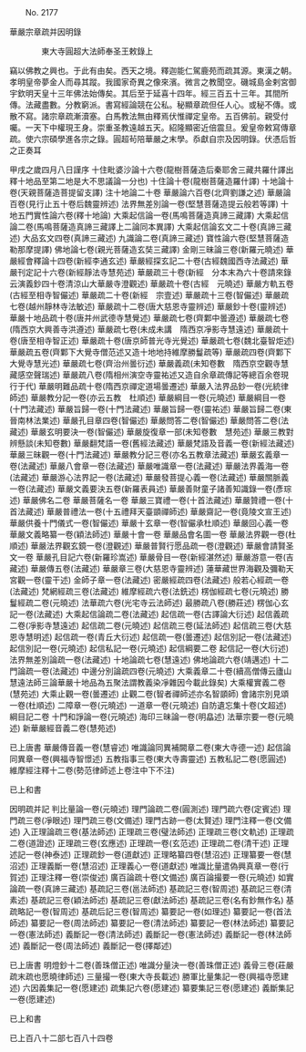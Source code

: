 ﻿　　No. 2177

華嚴宗章疏并因明錄

　　　　東大寺圓超大法師奉圣王敕錄上


竊以佛教之興也。于此有由矣。西天之境。釋迦能仁駕鹿苑而疏其源。東漢之朝。孝明皇帝夢金人而尋其蹤。我國家奇異之像來濱。微言之教聞空。磯城島金剌宮御宇欽明天皇十三年佛法始傳矣。其后至于延喜十四年。經三百五十三年。其間所傳。法藏盡數。分教窮派。書寫經論競在公私。秘顯章疏但任人心。或秘不傳。或散不寫。諸宗章疏漸瀆塞。白馬教法無由釋焉伏惟禪定皇帝。五百佛前。親受付囑。一天下中權現王身。崇重圣教遠越五天。紹隆顯密近倍震旦。爰皇帝敕寫傳章疏。使六宗碩學進各宗之錄。圓超茍陪華嚴之末學。忝獻自宗及因明錄。伏憑后哲之正奏耳

甲戌之歲四月八日謹序    十住毗婆沙論十六卷(龍樹菩薩造后秦耶舍三藏共羅什譯出釋十地品至第二地是大不思議論一分也)  十住論十卷(龍樹菩薩造羅什譯)  十地論十卷(天親菩薩造菩提留支譯)  注十地論二十卷  華嚴論六百卷(北齊劉謙之述)  華嚴論百卷(見行止五十卷后魏靈辨述)  法界無差別論一卷(堅慧菩薩造提云般若等譯)  十地五門實性論六卷(釋十地論)  大乘起信論一卷(馬鳴菩薩造真諦三藏譯)  大乘起信論二卷(馬鳴菩薩造真諦三藏譯上二論同本異譯)  大乘起信論玄文二十卷(真諦三藏述)  大品玄文四卷(真諦三藏述)  九識論二卷(真諦三藏述)  寶性論六卷(堅慧菩薩造勒那摩提譯)  佛地論七卷(親光菩薩造玄奘三藏譯)  金剛三昧論三卷(新羅元曉述)  華嚴經會釋論十四卷(新經李通玄述)  華嚴經探玄記二十卷(古經魏國西寺法藏述)  華嚴刊定記十六卷(新經靜法寺慧苑述)  華嚴疏三十卷(新經　分本末為六十卷請來錄云演義鈔四十卷清涼山大華嚴寺澄觀述)  華嚴疏十卷(古經　元曉述)  華嚴方軌五卷(古經至相寺智儼述)  華嚴疏二十卷(新經　宗壹述)  華嚴疏十三卷(智儼述)  華嚴疏七卷(越州靜林寺法敏述)  華嚴疏十二卷(唐大慈恩寺靈辨述)  華嚴鈔十卷(靈辨述)  華嚴十地品疏十卷(唐并州武德寺慧覺述)  華嚴疏七卷(齊鄴中曇遵述)  華嚴疏七卷(隋西京大興善寺洪遵述)  華嚴疏七卷(未成未講　隋西京凈影寺慧遠述)  華嚴疏十卷(唐至相寺智正述)  華嚴疏十卷(唐京師普光寺光覺述)  華嚴疏七卷(魏北臺智炬述)  華嚴疏五卷(齊鄴下大覺寺僧范述又造十地地持維摩勝鬘疏等)  華嚴疏四卷(齊鄴下大覺寺慧光述)  華嚴疏七卷(齊治州曇衍述)  華嚴義疏(未知卷數　隋西京空觀寺慧藏感空聲瑞述)  華嚴疏八卷(隋相州演空寺靈祐述又造自余章疏傳記等總百余卷現行于代)  華嚴明難品疏十卷(隋西京禪定道場曇遷述)  華嚴入法界品鈔一卷(光統律師述)  華嚴教分記一卷(亦云五教　杜順述)  華嚴綱目一卷(元曉述)  華嚴綱目一卷(十門法藏述)  華嚴旨歸一卷(十門法藏述)  華嚴旨歸一卷(靈祐述)  華嚴旨歸二卷(東晉南林法業述)  華嚴孔目章四卷(智儼述)  華嚴問答二卷(智儼述)  華嚴問答二卷(法藏述)  華嚴玄明要決一卷(智儼述)  華嚴旋復章一部(未知卷數　慧苑述)  華嚴三教對辨懸談(未知卷數)  華嚴翻梵語一卷(舊經法藏述)  華嚴梵語及音義一卷(新經法藏述)  華嚴三昧觀一卷(十門法藏述)  華嚴教分記三卷(亦名五教章法藏述)  華嚴玄義章一卷(法藏述)  華嚴八會章一卷(法藏述)  華嚴唯識章一卷(法藏述)  華嚴法界義海一卷(法藏述)  華嚴游心法界記一卷(法藏述)  華嚴發菩提心義一卷(法藏述)  華嚴關脈義一卷(法藏述)  華嚴文義要決五卷(新羅表員述)  華嚴善財童子諸善知識錄一卷(彥琮述)  華嚴佛名二卷  華嚴菩薩名一卷  華嚴三寶禮一卷(十首法藏述)  華嚴贊禮一卷(十首法藏述)  華嚴普禮法一卷(十五禮拜天臺顗禪師述)  華嚴齋記一卷(竟陵文宣王述)  華嚴供養十門儀式一卷(智儼述)  華嚴十玄章一卷(智儼承杜順述)  華嚴回心義一卷  華嚴文義略纂一卷(穎法師述)  華嚴十會一卷  華嚴品會名圖一卷  華嚴法界觀一卷(杜順述)  華嚴法界觀玄鏡一卷(澄觀述)  華嚴普賢行愿品疏一卷(澄觀述)  華嚴會請賢圣文一卷  華嚴孔目記六卷(新羅珍嵩述)  華嚴骨目一卷(新經湛然述)  華嚴游意一卷(吉藏述)  華嚴傳五卷(法藏述)  華嚴章三卷(大慈恩寺靈辨述)  蓮華藏世界海觀及彌勒天宮觀一卷(靈干述)  金師子章一卷(法藏述)  密嚴經疏四卷(法藏述)  般若心經疏一卷(法藏述)  梵網經疏三卷(法藏述)  維摩經疏六卷(法銑述)  楞伽經疏七卷(元曉述)  勝鬘經疏二卷(元曉述)  法華疏六卷(光宅寺云法師述)  最勝疏八卷(勝莊述)  楞伽心玄記一卷(法藏述)  大乘起信論疏二卷(法藏述)  起信疏一卷(古譯論大衍述)  起信義疏二卷(凈影寺慧遠述)  起信疏二卷(元曉述)  起信疏三卷(延法師述)  起信疏三卷(大慈恩寺慧明述)  起信疏一卷(青丘大衍述)  起信疏一卷(曇遷述)  起信別記一卷(法藏述)  起信別記一卷(元曉述)  起信私記一卷(元曉述)  起信綱要二卷  起信記一卷(大衍述)  法界無差別論疏一卷(法藏述)  十地論疏七卷(慧遠述)  佛地論疏六卷(靖邁述)  十二門論疏一卷(法藏述)  中邊分別論疏四卷(元曉述)  大乘義章二十卷(續高僧傳云廬山慧遠法師三論華嚴十地品為五聚法謂教義染凈雜因今載此錄矣)  大乘權實義二卷(慧苑述)  大乘止觀一卷(曇遷述)  止觀二卷(智者禪師述亦名智顗師)  會諸宗別見頌一卷(杜順述)  二障章一卷(元曉述)  一道章一卷(元曉述)  自防遺忘集十卷(文超述)  綱目記二卷  十門和諍論一卷(元曉述)  海印三昧論一卷(明皛述)  法華宗要一卷(元曉述)  新華嚴經音義二卷(慧苑述)

已上唐書  華嚴傳音義一卷(慧睿述)  唯識論同異補闕章二卷(東大寺德一述)  起信論同異章一卷(興福寺智憬述)  五教指事三卷(東大寺壽靈述)  五教私記二卷(愿圓述)  維摩經注釋十二卷(勢范律師述上卷注中下不注)

已上和書

因明疏并記  判比量論一卷(元曉述)  理門論疏二卷(圓測述)  理門疏六卷(定賓述)  理門疏三卷(凈眼述)  理門疏三卷(文備述)  理門古跡一卷(太賢述)  理門注釋一卷(文備述)  入正理論疏三卷(基法師述)  正理疏三卷(璧法師述)  正理疏三卷(文軌述)  正理疏二卷(道證述)  正理疏三卷(玄應述)  正理疏一卷(玄范述)  正理疏二卷(清干述)  正理述記一卷(神泰述)  正理疏鈔一卷(道獻述)  正理略纂四卷(慧沼述)  正理纂要一卷(慧沼述)  正理義斷一卷(慧沼述)  正理義心一卷(道獻述)  唯識比量遣偽興真章一卷(行賀述)  正理注釋一卷(崇俊述)  廣百論疏十卷(文備述)  廣百論撮要一卷(元曉述)  如實論疏一卷(真諦三藏述)  基疏記三卷(邕法師述)  基疏記三卷(智周述)  基疏記三卷(清素述)  基疏記三卷(穎法師述)  基疏記三卷(獻法師述)  基疏記三卷(名有鈔無作名)  基疏略記一卷(智周述)  基疏后記三卷(智周述)  纂要記一卷(如理述)  纂要記一卷(首法師述)  纂要記一卷(周法師述)  纂要記一卷(清法師述)  纂要記一卷(林法師述)  纂要記一卷(憲法師述)  義斷記一卷(清法師述)  義斷記一卷(憲法師述)  義斷記一卷(林法師述)  義斷記一卷(周法師述)  義斷記一卷(擇鄰述)

已上唐書  明燈鈔十二卷(善珠僧正述)  唯識分量決一卷(善珠僧正述)  義骨三卷(莊嚴疏末疏也愿曉律師述)  三量撮一卷(東大寺長載述)  勝軍比量集記一卷(興福寺愿建述)  六因義集記一卷(愿建述)  疏集記六卷(愿建述)  纂要集記三卷(愿建述)  義斷集記一卷(愿建述)

已上和書

已上百八十二部七百八十四卷
